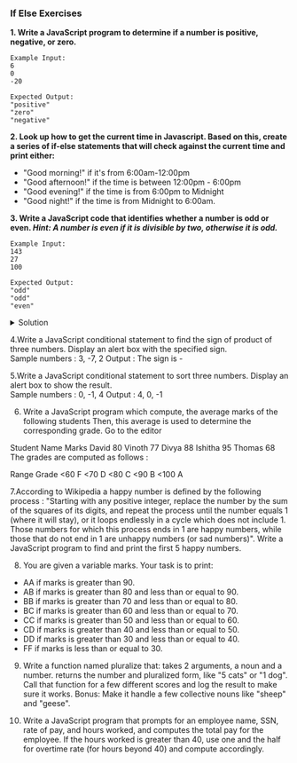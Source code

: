 ### If Else Exercises

**1. Write a JavaScript program to determine if a number is positive, negative, or zero.**

```
Example Input:
6  
0  
-20
```

```
Expected Output:
"positive"  
"zero"  
"negative"  
```

**2. Look up how to get the current time in Javascript. Based on this, create a series of if-else statements that will check against the current time and print either:**

- "Good morning!" if it's from 6:00am-12:00pm
- "Good afternoon!" if the time is between 12:00pm - 6:00pm
- "Good evening!" if the time is from 6:00pm to Midnight 
- "Good night!" if the time is from Midnight to 6:00am. 

**3. Write a JavaScript code that identifies whether a number is odd or even. _Hint: A number is even if it is divisible by two, otherwise it is odd._**

```
Example Input:
143 
27  
100
```

```
Expected Output:
"odd"  
"odd"  
"even"  
```
<details>
<summary>Solution</summary>
<p>

```javascript
let x = 143; //change value
if (x%2 == 0) {
    console.log('even');
}
else {
    console.log('odd');
}
```

</p>
</details>

4.Write a JavaScript conditional statement to find the sign of product of three numbers. Display an alert box with the specified sign.  
Sample numbers : 3, -7, 2 
Output : The sign is -

5.Write a JavaScript conditional statement to sort three numbers. Display an alert box to show the result.  
Sample numbers : 0, -1, 4 
Output : 4, 0, -1 

6. Write a JavaScript program which compute, the average marks of the following students Then, this average is used to determine the corresponding grade. Go to the editor

Student Name	Marks
David	80
Vinoth	77
Divya	88
Ishitha	95
Thomas	68
The grades are computed as follows :

Range	Grade
<60	F
<70	D
<80	C
<90	B
<100	A

7.According to Wikipedia a happy number is defined by the following process : 
"Starting with any positive integer, replace the number by the sum of the squares of its digits, and repeat the process until the number equals 1 (where it will stay), or it loops endlessly in a cycle which does not include 1. Those numbers for which this process ends in 1 are happy numbers, while those that do not end in 1 are unhappy numbers (or sad numbers)". 
Write a JavaScript program to find and print the first 5 happy numbers.

8. You are given a variable marks. Your task is to print: 

- AA if marks is greater than 90. 
- AB if marks is greater than 80 and less than or equal to 90. 
- BB if marks is greater than 70 and less than or equal to 80. 
- BC if marks is greater than 60 and less than or equal to 70. 
- CC if marks is greater than 50 and less than or equal to 60. 
- CD if marks is greater than 40 and less than or equal to 50. 
- DD if marks is greater than 30 and less than or equal to 40. 
- FF if marks is less than or equal to 30.

9. Write a function named pluralize that:
	takes 2 arguments, a noun and a number.
	returns the number and pluralized form, like "5 cats" or "1 dog".
	Call that function for a few different scores and log the result to make sure it works.
	Bonus: Make it handle a few collective nouns like "sheep" and "geese".

10. Write a JavaScript program that prompts for an employee name, SSN, rate of pay, and hours worked, and computes the total pay for the employee. If the hours worked is greater than 40, use one and the half for overtime rate (for hours beyond 40) and compute accordingly.

